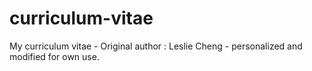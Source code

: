 # curriculum-vitae
My curriculum vitae - Original author : Leslie Cheng - personalized and modified for own use.
